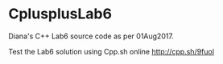 # CplusplusLab6
Diana's C++ Lab6 source code as per 01Aug2017.

Test the Lab6 solution using Cpp.sh online http://cpp.sh/9fuol  
